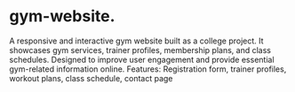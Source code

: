 # gym-website.
A responsive and interactive gym website built as a college project. It showcases gym services, trainer profiles, membership plans, and class schedules. Designed to improve user engagement and provide essential gym-related information online. Features: Registration form, trainer profiles, workout plans, class schedule, contact page
